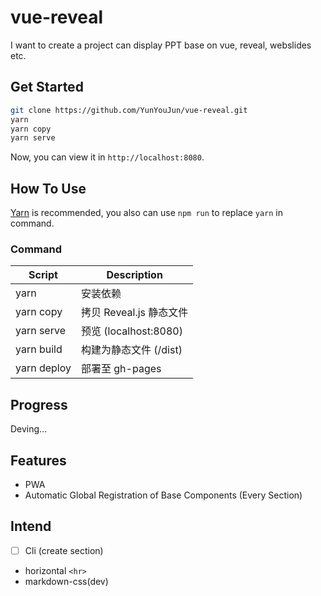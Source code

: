 # vue-reveal

I want to create a project can display PPT base on vue, reveal, webslides etc.

## Get Started

```sh
git clone https://github.com/YunYouJun/vue-reveal.git
yarn
yarn copy
yarn serve
```

Now, you can view it in `http://localhost:8080`.

## How To Use

[Yarn](https://yarnpkg.com/zh-Hans/) is recommended, you also can use `npm run` to replace `yarn` in command.

### Command

Script      | Description
---         | ---
yarn        | 安装依赖
yarn copy   | 拷贝 Reveal.js 静态文件
yarn serve  | 预览 (localhost:8080)
yarn build  | 构建为静态文件 (/dist)
yarn deploy | 部署至 gh-pages

## Progress

Deving...

## Features

- PWA
- Automatic Global Registration of Base Components (Every Section)

## Intend

- [ ] Cli (create section)
- horizontal `<hr>`
- markdown-css(dev)